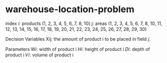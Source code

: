# warehouse-location-problem


index
𝑖: products (1, 2, 3, 4, 5, 6, 7, 8, 10)
j: areas (1, 2, 3, 4, 5, 6, 7, 8, 10, 11, 12, 13, 14, 15, 16, 17, 18, 19, 20, 21, 22, 23, 24, 25, 26, 27, 28, 29, 30)


Decision Variables
X𝑖j: the amount of product i to be placed in field 𝑗.

Parameters
W𝑖: width of product i
𝐻𝑖: height of product i
𝐷𝑖: depth of product i
𝑉𝑖: volume of product i


